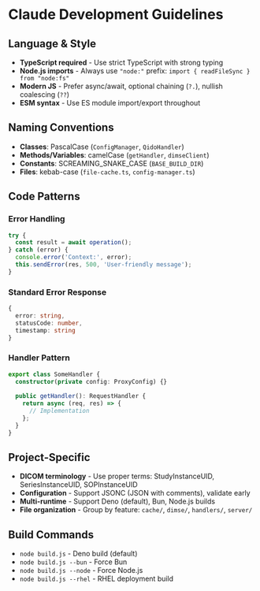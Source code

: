 # Claude Development Guidelines

## Language & Style

- **TypeScript required** - Use strict TypeScript with strong typing
- **Node.js imports** - Always use `"node:"` prefix: `import { readFileSync } from "node:fs"`
- **Modern JS** - Prefer async/await, optional chaining (`?.`), nullish coalescing (`??`)
- **ESM syntax** - Use ES module import/export throughout

## Naming Conventions

- **Classes**: PascalCase (`ConfigManager`, `QidoHandler`)
- **Methods/Variables**: camelCase (`getHandler`, `dimseClient`)
- **Constants**: SCREAMING_SNAKE_CASE (`BASE_BUILD_DIR`)
- **Files**: kebab-case (`file-cache.ts`, `config-manager.ts`)

## Code Patterns

### Error Handling
```typescript
try {
  const result = await operation();
} catch (error) {
  console.error('Context:', error);
  this.sendError(res, 500, 'User-friendly message');
}
```

### Standard Error Response
```typescript
{
  error: string,
  statusCode: number,
  timestamp: string
}
```

### Handler Pattern
```typescript
export class SomeHandler {
  constructor(private config: ProxyConfig) {}
  
  public getHandler(): RequestHandler {
    return async (req, res) => {
      // Implementation
    };
  }
}
```

## Project-Specific

- **DICOM terminology** - Use proper terms: StudyInstanceUID, SeriesInstanceUID, SOPInstanceUID
- **Configuration** - Support JSONC (JSON with comments), validate early
- **Multi-runtime** - Support Deno (default), Bun, Node.js builds
- **File organization** - Group by feature: `cache/`, `dimse/`, `handlers/`, `server/`

## Build Commands

- `node build.js` - Deno build (default)
- `node build.js --bun` - Force Bun
- `node build.js --node` - Force Node.js
- `node build.js --rhel` - RHEL deployment build